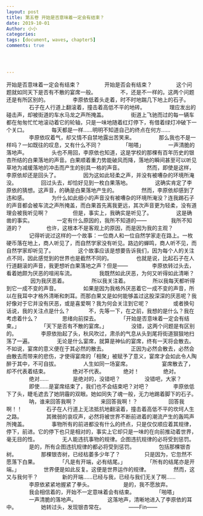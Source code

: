 ```yaml
---
layout: post
title: 第五卷 开始是否意味着一定会有结束？
date: 2019-10-01
Author: 小小
categories: 
tags: [document, waves, chapter5]
comments: true




---
```


开始是否意味着一定会有结束？
　　
　　开始是否会有结束？
　　
　　这个问题就如同天下是否有不散的宴席一般。
　　
　　不，还是不一样的。这两个问题还是有所区别的。
　　
　　李原依低着头走着，时不时地踹几下地上的石子。
　　
　　石子在人行道上翻滚着，撞击着高低不平的地砖。
　　
　　理应发出的碰击声，却被街道的车水马龙之声所掩盖。
　　
　　街道上飞驰而过的每一辆车都在匆匆忙忙地滚动着它的轮轴，只是一味地随着红灯停下，有借着绿灯冲破下一个关口。
　　
　　每天都是一样......明明不知道自己的终点在何方......
　　
　　李原依叹着气，却又情不自禁地露出苦笑来。
　　
　　那么我也不是一样吗？一如既往的叹息，又有什么不同？
　　
　　「啪嗒」
　　
　　一声清脆的落地声。
　　
　　头也不用回，李原依也知道，这是学校的那棵有百年历史的银杏所结的白果落地的声音。白果顺着重力势能破风而降，落地的瞬间甚至可以听见草地为减缓落地的冲击而产生的别具一格的声音。
　　
　　然而，即使是这样，李原依却还是回头了。
　　
　　因为这如此轻柔之声，并没有被嘈杂的环境所淹没。
　　
　　回过头去，却恰好见到一枚白果落地。
　　
　　这确实肯定了李原依的猜想。这声音，的确是白果落地产生的。
　　
　　然而，李原依却感到了违和感。
　　
　　为什么如此细小的声音没有被嘈杂的环境所淹没？连我踢石子的声音都会被车流之声所掩盖，而白果首先离我更远，其次声音更为轻柔，没有道理会被我听见啊？
　　
　　但是，事实上，我确实是听见了。
　　
　　这是确凿的事实。
　　
　　一定有什么原因的，我所不知道的——
　　
　　我所不知道的？
　　
　　也许，这根本不是客观上的原因，而是因为我的主观？
　　
　　记得听说过这样的一个故事：一位商人和一位自然学家走在路上。一枚硬币落在地上，商人听见了，而自然学家没有听见。路边的蝉鸣，商人听不见，而自然学家却听见了。
　　
　　这个故事应该是想要告诉我们，因为每个人的关注点不同，因此感觉到的世界也是截然不同的。
　　
　　也就是说，比起石子在人行道翻滚的声音，我更想听白果落地之声？但是——
　　
　　李原依转过头去，看着她颇为厌恶的喧闹车流。
　　
　　我既然如此厌恶，为何又听得如此清晰？
　
    　
　　因为我厌恶着。
　　
　　所以我关注着。
　　
　　所以我每天都听得到它一成不变的声音。
　　
　　如果是因为我格外厌恶着它一成不变的声音，所以在我耳中才格外清晰和刺耳。而那白果又是如何能够盖过这股深深的厌恶呢？我好像对于它并没有厌恶，或是喜爱啊？我为何会关注到它呢？
　　
　　或者换句话说，我的关注点是什么？
　
　　不，先等一下，在之前，我想的是什么？我在考虑着什么？
　　
　　思绪向前探去。
　　
　　「开始是否意味着一定会有结束。」
　　
　　「天下是否有不散的宴席。」
　　
　　没错，这两个问题是有区别的。
　　
　　李原依抬起了头，秋风吹过，肃杀的气息从头到尾将街道狠狠地扫荡了一遍。
　　
　　无论是什么宴席，就算是神仙的宴席，终有一天将会散去。不如说，宴席的意义便在于其必然的散去。
　　
　　正因为必然会散去，必然会由散去而带来的悲伤，才使得宴席的「相聚」被赋予了意义，宴席才会如此令人陶醉于其中，不可自拔。
　　
　　人生如同一场宴席。
　
　　
　　宴席散去了，却不代表着结束。
　　
　　绝对不代表。
　
　　绝对！
　　
　　绝对。
　　
　　绝对......
　　
　　是绝对的，没错吧？
　　
　　没错吧，大家？
　　
　　即使......是宴席结束了，我们也不会结束吧？对吧？
　　
　　李原依低下了头，睫毛遮去了她阴霾的双眼。她如同失了魂一般，无力地踢着脚下的石子。
　　
　　呐，谁来回答我啊？
　　
　　来回答我啊！？
　
　　
　　回答我啊！！
　　
　　石子在人行道上无法抵抗地翻滚着，撞击着高低不平的坎坷人生之路。
　　
　　其微弱的哀叹声，必然将被世界不断前进着的潮流产生的轰鸣声所掩盖。
　　
　　事物所有的前进都没有什么的终点，只是仅仅顺应着其规律，停下，前进。它的停下也只是相对的，事实上它却只是一味的在向前推动着世界，毫无目的性。
　　
　　无人能违抗事物的规律。企图违抗规律的必将受到惩罚。
　　
　　是的，所有企图违抗规律的都必将受到惩罚。
　　
　　包括那棵银杏树。
　　
　　那棵银杏树，已经枯萎多少年了？
　　
　　只是因为，它忽然不愿落下白果。
　　
　　「凡是有开端，必有结尾。」
　　
　　「所有的结尾亦是开端。」
　　
　　世界便是如此反复。这便是世界运作的规律。
　　
　　然而，这又与我何干？
　　
　　新的开端......已经与我，已经与我们无关了啊......
　　
　　李原依紧紧地握紧了拳头。
　
　　
　　是的，我不愿放弃。
　　
　　我会相信着的，开始不一定意味着会有结束。
　　
　　「啪嗒」
　　
　　一声清脆的落地声。
　
　　
　　这落地声，清晰地进入了李原依的耳中。
　　
　　她转过头，发现银杏常在。
　　
　　——Fin——